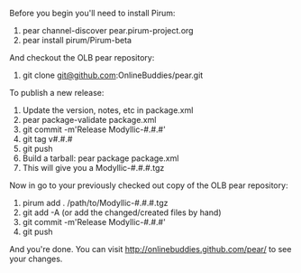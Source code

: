 Before you begin you'll need to install Pirum:

1. pear channel-discover pear.pirum-project.org
2. pear install pirum/Pirum-beta

And checkout the OLB pear repository:

1. git clone git@github.com:OnlineBuddies/pear.git

To publish a new release:

1. Update the version, notes, etc in package.xml
2. pear package-validate package.xml
3. git commit -m'Release Modyllic-#.#.#'
4. git tag v#.#.#
5. git push
5. Build a tarball: pear package package.xml
6. This will give you a Modyllic-#.#.#.tgz

Now in go to your previously checked out copy of the OLB pear repository:

1. pirum add . /path/to/Modyllic-#.#.#.tgz
2. git add -A (or add the changed/created files by hand)
3. git commit -m'Release Modyllic-#.#.#'
4. git push

And you're done.  You can visit http://onlinebuddies.github.com/pear/ to see your changes.
